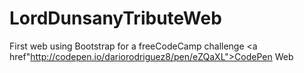 # LordDunsanyTributeWeb
First web using Bootstrap for a freeCodeCamp challenge
<a href"http://codepen.io/dariorodriguez8/pen/eZQaXL">CodePen Web</a>
